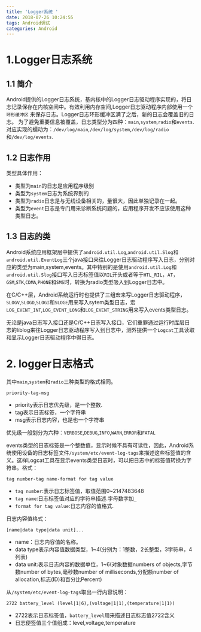 ```yaml
---
title: 'Logger系统 '
date: 2018-07-26 10:24:55
tags: Android调试
categories: Android
---
```


# 1.Logger日志系统
## 1.1 简介
Android提供的Logger日志系统，基内核中的Logger日志驱动程序实现的，将日志记录保存在内核空间中。有效利用内存空间,Logger日志驱动程序内部使用一个`环形缓冲区` 来保存日志。Logger日志环形缓冲区满了之后，新的日志会覆盖旧的日志。
为了避免重要信息被覆盖，日志类型分为四种：`main`,`system`,`radio`和`events`.对应实现的蠕动为：`/dev/log/main`,`/dev/log/system`,`/dev/log/radio`和`/dev/log/events`.

## 1.2 日志作用

类型具体作用：

* 类型为`main`的日志是应用程序级别
* 类型为`system`日志为系统界别的
* 类型为`radio`日志是与无线设备相关的，量很大，因此单独记录在一起。
* 类型为`event`日志是专门用来诊断系统问题的，应用程序开发不应该使用这种类型日志。

## 1.3 日志的类

Android系统应用框架层中提供了`android.util.Log`,`android.util.Slog`和`android.util.EventLog`三个java接口来往Logger日志驱动程序写入日志，分别对应的类型为main,system,events。其中特别的是使用`android.util.Log`和`android.util.Slog`接口写入日志标签值以`RIL`开头或者等于`HTL_RIL`，`AT`，`GSM`,`STK`,`CDMA`,`PHONE`和`SMS`时，转换为radio类型吸入到Logger日志中。

在C/C++层，Android系统运行时也提供了三组宏来写Logger日志驱动程序，`SLOGV`,`SLOGD`,`SLOGI`和`SLOGE`用来写入sytem类型日志，宏`LOG_EVENT_INT`,`LOG_EVENT_LONG`和`LOG_EVENT_STRING`用来写入events类型日志。

无论是java日志写入接口还是C/C++日志写入接口，它们重罪通过运行时库层日志的liblog来往Logger日志驱动程序写入到日志中，测外提供一个`Logcat`工具读取和显示Logger日志驱动程序中得日志。

# 2. logger日志格式

其中`main`,`system`和`radio`三种类型的格式相同。

```
priority-tag-msg
```

* priority表示日志优先级，是一个整数.
* tag表示日志标签，一个字符串
* msg表示日志内容，也是也一个字符串

优先级一般划分为六种：`VERBOSE`,`DEBUG`,`INFO`,`WARN`,`ERROR`和`FATAL`

events类型的日志标签是一个整数值，显示时候不具有可读性，因此，Android系统使用设备的日志标签文件`/system/etc/event-log-tags`来描述这些标签值的含义。这样Logcat工具在显示events类型日志时，可以把日志中的标签值转换为字符串。格式：

```
tag number-tag name-format for tag value
```

* `tag number`:表示日志标签值，取值范围0~2147483648
* `tag name`:日志标签值对应的字符串描述.字母数字加`_`
* `format for tag value`:日志内容的值格式.

日志内容值格式：

```
[name|data type|data unit]...
```

* name：日志内容值的名称。
* data type表示内容值数据类型，1~4(分别为：1整数，2长整型，3字符串，4列表)
* data unit:表示日志内容的数据单位，1~6(对象数据numbers of objects,字节数number of bytes,毫秒数number of milliseconds,分配额number of allocation,标志(ID)和百分比Percent)

从`/system/etc/event-log-tags`取出一行内容说明：

```
2722 battery_level (level|1|6),(voltage|1|1),(temperature|1|1))
```

* 2722表示日志标签值，`battery_level`用来描述日志标志值2722含义
* 日志便签值三个值组成：level,voltage,temperature




